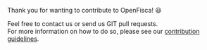 Thank you for wanting to contribute to OpenFisca! :smiley:  

Feel free to contact us or send us GIT pull requests.  
For more information on how to do so, please see our [contribution guidelines](http://openfisca.org/doc/contribute/index.html).
